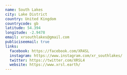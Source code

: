 ```yaml
---
name: South Lakes
city: Lake District
country: United Kingdom
countrycode: gb
latitude: 54.394
longitude: -2.9478
email: xrsouthlakes@gmail.com
publiciseemail: true
links:
  facebook: https://facebook.com/XR4SL
  instagram: https://www.instagram.com/xr_southlakes/
  twitter: https://twitter.com/XRSL4
  website: https://www.xrsl.earth/
---
```

